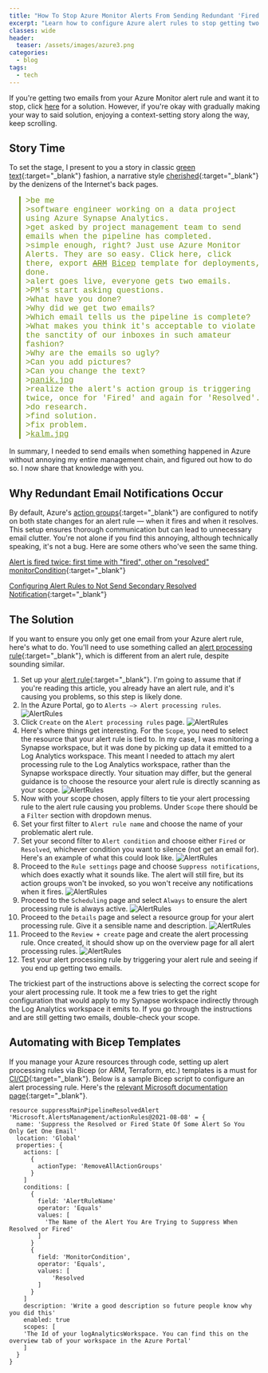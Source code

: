 ```yaml
---
title: "How To Stop Azure Monitor Alerts From Sending Redundant 'Fired' and 'Resolved' Emails"
excerpt: "Learn how to configure Azure alert rules to stop getting two emails when an alert is fired and then resolved."
classes: wide
header:
  teaser: /assets/images/azure3.png
categories:
  - blog
tags:
  - tech
---
```


<style>
    .greentext {
        color: #789922; /* Classic 4chan green text color */
        font-family: 'Courier New', monospace; /* Monospaced font for authenticity */
        margin-left: 20px;
        font-size: 16px;
    }
    blockquote.greentext {
        border-left: 3px solid #789922; /* Adds a green vertical line before the text */
        padding-left: 10px;
    }
    blockquote.greentext a {
        color: #789922; /* Same green color for links */
        text-decoration: underline; /* Maintains the underline for links */
    }
    blockquote.greentext a:hover {
        color: #4d6626; /* Darker or different green on hover for better interaction feedback */
    }
</style>

If you're getting two emails from your Azure Monitor alert rule and want it to stop, click [here](#the-solution) for a solution. However, if you're okay with gradually making your way to said solution, enjoying a context-setting story along the way, keep scrolling.

## Story Time

To set the stage, I present to you a story in classic [green text](https://knowyourmeme.com/memes/greentext-stories){:target="_blank"} fashion, a narrative style [cherished](https://www.reddit.com/r/greentext/){:target="_blank"} by the denizens of the Internet's back pages.

<blockquote class="greentext">
    >be me<br>
    >software engineer working on a data project using Azure Synapse Analytics.<br>
    >get asked by project management team to send emails when the pipeline has completed.<br>
    >simple enough, right? Just use Azure Monitor Alerts. They are so easy. Click here, click there, export <s><a href="https://learn.microsoft.com/en-us/azure/azure-resource-manager/templates/overview" target="_blank">ARM</a></s> <a href="https://learn.microsoft.com/en-us/azure/azure-resource-manager/bicep/overview?tabs=bicep" target="_blank">Bicep</a> template for deployments, done.<br>
    >alert goes live, everyone gets two emails.<br>
    >PM's start asking questions.<br>
    >What have you done?<br>
    >Why did we get two emails?<br>
    >Which email tells us the pipeline is complete?<br>
    >What makes you think it's acceptable to violate the sanctity of our inboxes in such amateur fashion?<br>
    >Why are the emails so ugly?<br>
    >Can you add pictures?<br>
    >Can you change the text?<br>
    ><a href="https://knowyourmeme.com/memes/panik-kalm" target="_blank">panik.jpg</a><br>
    >realize the alert's action group is triggering twice, once for 'Fired' and again for 'Resolved'.<br>
    >do research.<br>
    >find solution.<br>
    >fix problem.<br>
    ><a href="https://knowyourmeme.com/memes/panik-kalm" target="_blank">kalm.jpg</a>
</blockquote>

In summary, I needed to send emails when something happened in Azure without annoying my entire management chain, and figured out how to do so. I now share that knowledge with you.

## Why Redundant Email Notifications Occur

By default, Azure's [action groups](https://learn.microsoft.com/en-us/azure/azure-monitor/alerts/action-groups){:target="_blank"} are configured to notify on both state changes for an alert rule — when it fires and when it resolves. This setup ensures thorough communication but can lead to unnecessary email clutter. You're not alone if you find this annoying, although technically speaking, it's not a bug. Here are some others who've seen the same thing.

[Alert is fired twice: first time with "fired", other on "resolved" monitorCondition](https://github.com/MicrosoftDocs/azure-docs/issues/57247){:target="_blank"}

[Configuring Alert Rules to Not Send Secondary Resolved Notification](https://learn.microsoft.com/en-us/answers/questions/202429/configuring-alert-rules-to-not-send-secondary-reso){:target="_blank"}

## The Solution

If you want to ensure you only get one email from your Azure alert rule, here's what to do. You'll need to use something called an [alert processing rule](https://learn.microsoft.com/en-us/azure/azure-monitor/alerts/alerts-processing-rules?tabs=portal){:target="_blank"}, which is different from an alert rule, despite sounding similar.

1. Set up your [alert rule](https://learn.microsoft.com/en-us/azure/azure-monitor/alerts/alerts-types){:target="_blank"}. I'm going to assume that if you're reading this article, you already have an alert rule, and it's causing you problems, so this step is likely done.
2. In the Azure Portal, go to `Alerts –> Alert processing rules`.
    ![AlertRules](/assets/images/alertprocessingrules.png)
3. Click `Create` on the `Alert processing rules` page.
    ![AlertRules](/assets/images/alertprocessingrules-2.png)
4. Here's where things get interesting. For the `Scope`, you need to select the resource that your alert rule is tied to. In my case, I was monitoring a Synapse workspace, but it was done by picking up data it emitted to a Log Analytics workspace. This meant I needed to attach my alert processing rule to the Log Analytics workspace, rather than the Synapse workspace directly. Your situation may differ, but the general guidance is to choose the resource your alert rule is directly scanning as your scope.
    ![AlertRules](/assets/images/scope.png)
5. Now with your scope chosen, apply filters to tie your alert processing rule to the alert rule causing you problems. Under `Scope` there should be a `Filter` section with dropdown menus.
6. Set your first filter to `Alert rule name` and choose the name of your problematic alert rule.
7. Set your second filter to `Alert condition` and choose either `Fired` or `Resolved`, whichever condition you want to silence (not get an email for). Here's an example of what this could look like.
    ![AlertRules](/assets/images/scopeandfilter.png)
8. Proceed to the `Rule settings` page and choose `Suppress notifications`, which does exactly what it sounds like. The alert will still fire, but its action groups won't be invoked, so you won't receive any notifications when it fires.
    ![AlertRules](/assets/images/rulesettings.png)
9. Proceed to the `Scheduling` page and select `Always` to ensure the alert processing rule is always active.
    ![AlertRules](/assets/images/scheduling.png)
10. Proceed to the `Details` page and select a resource group for your alert processing rule. Give it a sensible name and description.
    ![AlertRules](/assets/images/detailsscreen.png)
11. Proceed to the `Review + create` page and create the alert processing rule. Once created, it should show up on the overview page for all alert processing rules.
    ![AlertRules](/assets/images/createdalertprocessingrule.png)
12. Test your alert processing rule by triggering your alert rule and seeing if you end up getting two emails.

The trickiest part of the instructions above is selecting the correct scope for your alert processing rule. It took me a few tries to get the right configuration that would apply to my Synapse workspace indirectly through the Log Analytics workspace it emits to. If you go through the instructions and are still getting two emails, double-check your scope.

## Automating with Bicep Templates

If you manage your Azure resources through code, setting up alert processing rules via Bicep (or ARM, Terraform, etc.) templates is a must for [CI/CD](https://en.wikipedia.org/wiki/CI/CD){:target="_blank"}. Below is a sample Bicep script to configure an alert processing rule. Here's the [relevant Microsoft documentation page](https://learn.microsoft.com/en-us/azure/templates/microsoft.alertsmanagement/actionrules?pivots=deployment-language-bicep){:target="_blank"}.

```bicep
resource suppressMainPipelineResolvedAlert 'Microsoft.AlertsManagement/actionRules@2021-08-08' = {
  name: 'Suppress the Resolved or Fired State Of Some Alert So You Only Get One Email'
  location: 'Global'
  properties: {
    actions: [
      {
        actionType: 'RemoveAllActionGroups'
      }
    ]
    conditions: [
      {
        field: 'AlertRuleName'
        operator: 'Equals'
        values: [
          'The Name of the Alert You Are Trying to Suppress When Resolved or Fired'
        ]
      }
      {
        field: 'MonitorCondition',
        operator: 'Equals',
        values: [
            'Resolved
        ]
      }
    ]
    description: 'Write a good description so future people know why you did this'
    enabled: true
    scopes: [
    'The Id of your logAnalyticsWorkspace. You can find this on the overview tab of your workspace in the Azure Portal'
    ]
  }
}
```

